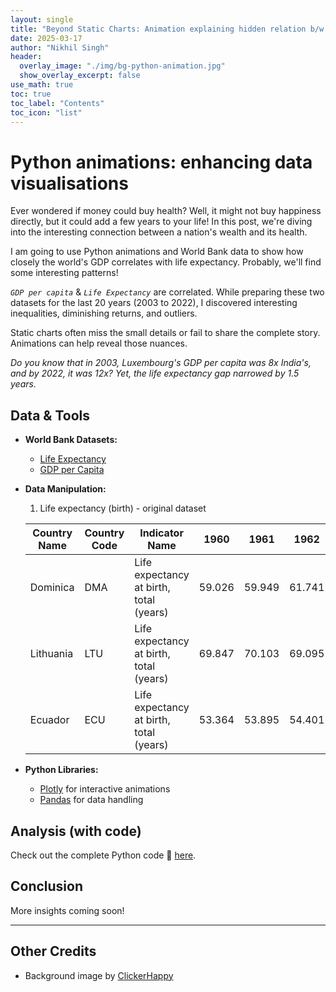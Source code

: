 ```yaml
---
layout: single
title: "Beyond Static Charts: Animation explaining hidden relation b/w Wealth and Health!"
date: 2025-03-17
author: "Nikhil Singh"
header:
  overlay_image: "./img/bg-python-animation.jpg"
  show_overlay_excerpt: false
use_math: true
toc: true
toc_label: "Contents"
toc_icon: "list"
---
```


# Python animations: enhancing data visualisations

Ever wondered if money could buy health? Well, it might not buy happiness directly, but it could add a few years to your life! In this post, we're diving into the interesting connection between a nation's wealth and its health.

I am going to use Python animations and World Bank data to show how closely the world's GDP correlates with life expectancy. Probably, we'll find some interesting patterns!

*`GDP per capita`* & *`Life Expectancy`* are correlated. While preparing these two datasets for the last 20 years (2003 to 2022), I discovered interesting inequalities, diminishing returns, and outliers.

Static charts often miss the small details or fail to share the complete story. Animations can help reveal those nuances.

*Do you know that in 2003, Luxembourg's GDP per capita was 8x India's, and by 2022, it was 12x? Yet, the life expectancy gap narrowed by 1.5 years.*

## Data & Tools

- **World Bank Datasets:**  
  - [Life Expectancy](https://data.worldbank.org/indicator/SP.DYN.LE00.IN)  
  - [GDP per Capita](https://data.worldbank.org/indicator/NY.GDP.PCAP.CD)

- **Data Manipulation:**  
  1. Life expectancy (birth) - original dataset

  | Country Name | Country Code | Indicator Name                          | 1960   | 1961   | 1962   | 2000   | 2001   | 2002   | 2003   | 2022   |
  |--------------|--------------|-----------------------------------------|--------|--------|--------|--------|--------|--------|--------|--------|
  | Dominica     | DMA          | Life expectancy at birth, total (years) | 59.026 | 59.949 | 61.741 | 72.693 | 71.713 | 72.340 | 71.438 | 72.981 |
  | Lithuania    | LTU          | Life expectancy at birth, total (years) | 69.847 | 70.103 | 69.095 | 70.909 | 71.220 | 71.571 | 72.020 | 75.793 |
  | Ecuador      | ECU          | Life expectancy at birth, total (years) | 53.364 | 53.895 | 54.401 | 72.839 | 73.240 | 73.613 | 73.975 | 77.894 |

- **Python Libraries:**  
  - [Plotly](https://plotly.com/python/) for interactive animations  
  - [Pandas](https://pandas.pydata.org/) for data handling  

## Analysis (with code)

Check out the complete Python code 🔗 [here](https://github.com/nikhilsingh13/PythonHacks/blob/main/blog-work/python_animations/py-animation-gdp-lifeexp.ipynb).

## Conclusion

More insights coming soon!

---

## Other Credits

- Background image by [ClickerHappy](https://www.pexels.com/photo/disney-mickey-mouse-standing-figurine-42415/)